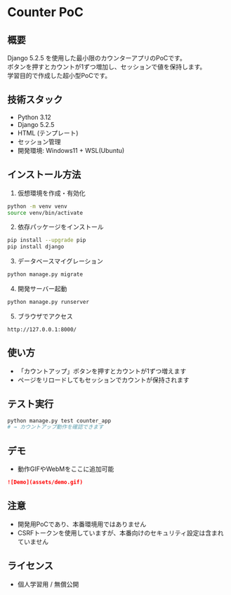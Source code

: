 # Counter PoC

## 概要
Django 5.2.5 を使用した最小限のカウンターアプリのPoCです。  
ボタンを押すとカウントが1ずつ増加し、セッションで値を保持します。  
学習目的で作成した超小型PoCです。

## 技術スタック
- Python 3.12
- Django 5.2.5
- HTML (テンプレート)
- セッション管理
- 開発環境: Windows11 + WSL(Ubuntu)

## インストール方法
1. 仮想環境を作成・有効化
```bash
python -m venv venv
source venv/bin/activate
```
2. 依存パッケージをインストール
```bash
pip install --upgrade pip
pip install django
```
3. データベースマイグレーション
```bash
python manage.py migrate
```
4. 開発サーバー起動
```bash
python manage.py runserver
```
5. ブラウザでアクセス
```
http://127.0.0.1:8000/
```

## 使い方
- 「カウントアップ」ボタンを押すとカウントが1ずつ増えます  
- ページをリロードしてもセッションでカウントが保持されます

## テスト実行
```bash
python manage.py test counter_app
# → カウントアップ動作を確認できます
```

## デモ
- 動作GIFやWebMをここに追加可能
```markdown
![Demo](assets/demo.gif)
```

## 注意
- 開発用PoCであり、本番環境用ではありません  
- CSRFトークンを使用していますが、本番向けのセキュリティ設定は含まれていません

## ライセンス
- 個人学習用 / 無償公開
